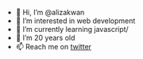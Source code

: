 - 👋 Hi, I’m @alizakwan
- 👀 I’m interested in web development
- 🌱 I’m currently learning javascript/
- 💞️ I’m 20 years old
- 📫 Reach me on [twitter](https://twitter.com/alizakwanansari) 

<!---
alizakwan/alizakwan is a ✨ special ✨ repository because its `README.md` (this file) appears on your GitHub profile.
You can click the Preview link to take a look at your changes.
--->
